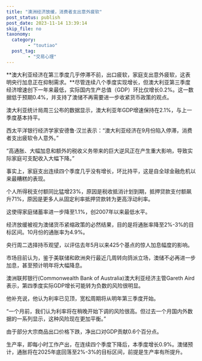```yaml
---
title: "澳洲经济放缓，消费者支出意外疲软"
post_status: publish
post_date: 2023-11-14 13:39:14
skip_file: no
taxonomy:
  category:
        - "toutiao"
  post_tag:
        - "交易心理"
---
```


**澳大利亚经济在第三季度几乎停滞不前，出口疲软，家庭支出意外疲软，这表明央行加息正在抑制需求。**尽管连续八个季度实现增长，但澳大利亚第三季度经济增速创下一年来最低，实际国内生产总值（GDP）环比仅增长0.2%。这一数据低于预期0.4%，并支持了澳储不再需要进一步收紧货币政策的观点。

澳大利亚统计局周三公布的数据显示，澳大利亚年GDP增速保持在2.1%，与上一季度基本持平。

西太平洋银行经济学家安德鲁·汉兰表示：“澳大利亚经济在9月份陷入停滞，消费者支出疲软令人意外。”

“高通胀、大幅加息和额外的税收义务带来的巨大逆风正在产生重大影响，导致实际家庭可支配收入大幅下降。”

事实上，家庭支出连续四个季度几乎没有增长，环比持平，这是自全球金融危机以来最糟糕的表现。

个人所得税支付额同比猛增23%，原因是税收抵消计划到期，抵押贷款支付额飙升71%，原因是更多人从固定利率抵押贷款转为更高浮动利率。

这使得家庭储蓄率进一步降至1.1%，创2007年以来最低水平。

经济放缓被视为澳储货币紧缩政策的必然结果，目的是将通胀率降至2%-3%的目标区间。10月份的通胀率为4.9%。

央行周二选择持币观望，以评估去年5月以来425个基点的惊人加息幅度的影响。

市场目前认为，鉴于美联储和欧洲央行最近几周转向鸽派立场，澳储不必再进一步加息，甚至预计明年将大幅降息。

澳洲联邦银行(Commonwealth Bank of Australia)澳大利亚经济主管Gareth Aird表示，第四季度实际GDP增长可能转为负数的风险很明显。

他补充说，他认为利率已见顶，宽松周期将从明年第三季度开始。

“一个月前，我们认为利率将在稍晚开始下调的风险很高。但过去一个月国内外数据的一系列显示，这种风险现在更加平衡。”

由于部分大宗商品出口价格下跌，净出口对GDP贡献0.6个百分点。

生产率，即每小时工作产出，在连续四个季度下降后，本季度增长0.9%。澳储预计，通胀将在2025年底回落至2%-3%的目标区间，前提是生产率有所提升。
